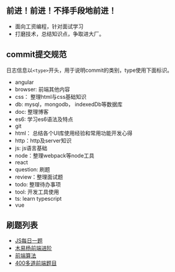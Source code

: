 
## 前进！前进！不择手段地前进！
+ 面向工资编程，针对面试学习
+ 打磨技术，总结知识点，争取进大厂。

## commit提交规范
日志信息以`<type>`开头，用于说明commit的类别，type使用下面标识。
+ angular
+ browser: 前端其他内容
+ css： 整理html与css基础知识
+ db: mysql，mongodb， indexedDb等数据库
+ doc: 整理博客
+ es6: 学习es6语法及特点
+ git
+ html： 总结各个UI库使用经验和常用功能开发心得
+ http：http及server知识
+ js: js语言基础
+ node：整理webpack等node工具
+ react
+ question: 刷题
+ review：整理面试题
+ todo: 整理待办事项
+ tool: 开发工具使用
+ ts: learn typescript
+ vue


## 刷题列表
+ [JS每日一题](https://github.com/lydiahallie/javascript-questions)
+ [木易杨前端进阶](https://github.com/Advanced-Frontend/Daily-Interview-Question)
+ [前端算法](https://github.com/sisterAn/JavaScript-Algorithms)
+ [400多道前端题目](https://github.com/sudheerj/javascript-interview-questions)

